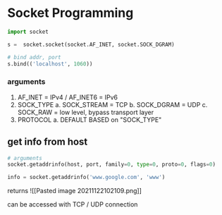 # Socket Programming

``` python
import socket

s =  socket.socket(socket.AF_INET, socket.SOCK_DGRAM)

# bind addr, port
s.bind(('localhost', 1060))

```
### arguments
1. AF_INET = IPv4 / AF_INET6 = IPv6
2. SOCK_TYPE
	a. SOCK_STREAM = TCP
	b. SOCK_DGRAM = UDP
	c. SOCK_RAW = low level, bypass transport layer
3. PROTOCOL
	a. DEFAULT BASED on "SOCK_TYPE"


## get info from host 

``` python
# arguments 
socket.getaddrinfo(host, port, family=0, type=0, proto=0, flags=0)

info = socket.getaddrinfo('www.google.com', 'www')

```

returns 
![[Pasted image 20211122102109.png]]

can be accessed with TCP / UDP connection

